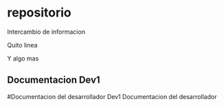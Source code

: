 # repositorio
Intercambio de informacion

Quito linea

Y algo mas



## Documentacion Dev1
#Documentacion del desarrollador Dev1
Documentacion del desarrollador
